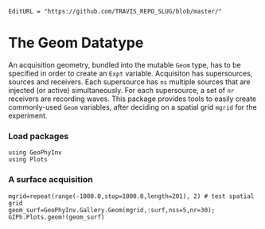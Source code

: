 ```@meta
EditURL = "https://github.com/TRAVIS_REPO_SLUG/blob/master/"
```

# The Geom Datatype

An acquisition geometry, bundled into the mutable `Geom` type,
has to be specified in order to
create an `Expt` variable.
Acquisiton has supersources, sources and receivers.
Each supersource has `ns` multiple sources that are
injected (or active) simultaneously.
For each supersource,
a set of `nr` receivers are
recording waves.
This package provides tools to easily create commonly-used `Geom` variables,
after deciding on a spatial grid `mgrid` for the experiment.

### Load packages

```@example gallery
using GeoPhyInv
using Plots
```

### A surface acquisition

```@example gallery
mgrid=repeat(range(-1000.0,stop=1000.0,length=201), 2) # test spatial grid
geom_surf=GeoPhyInv.Gallery.Geom(mgrid,:surf,nss=5,nr=30);
GIPh.Plots.geom!(geom_surf)
```

